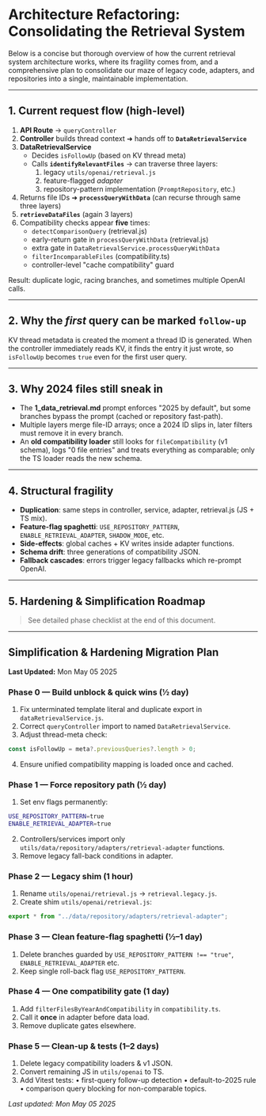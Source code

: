 # Architecture Refactoring: Consolidating the Retrieval System

Below is a concise but thorough overview of how the current retrieval system architecture works, where its fragility comes from, and a comprehensive plan to consolidate our maze of legacy code, adapters, and repositories into a single, maintainable implementation.

---

## 1. Current request flow (high-level)

1. **API Route** → `queryController`
2. **Controller** builds thread context ➜ hands off to **`DataRetrievalService`**
3. **DataRetrievalService**
   - Decides `isFollowUp` (based on KV thread meta)
   - Calls **`identifyRelevantFiles`** → can traverse three layers:
     1. legacy `utils/openai/retrieval.js`
     2. feature-flagged _adapter_
     3. repository-pattern implementation (`PromptRepository`, etc.)
4. Returns file IDs ➜ **`processQueryWithData`** (can recurse through same three layers)
5. **`retrieveDataFiles`** (again 3 layers)
6. Compatibility checks appear **five** times:
   - `detectComparisonQuery` (retrieval.js)
   - early-return gate in `processQueryWithData` (retrieval.js)
   - extra gate in `DataRetrievalService.processQueryWithData`
   - `filterIncomparableFiles` (compatibility.ts)
   - controller-level "cache compatibility" guard

Result: duplicate logic, racing branches, and sometimes multiple OpenAI calls.

---

## 2. Why the _first_ query can be marked `follow-up`

KV thread metadata is created the moment a thread ID is generated. When the controller immediately reads KV, it finds the entry it just wrote, so `isFollowUp` becomes `true` even for the first user query.

---

## 3. Why 2024 files still sneak in

- The **1_data_retrieval.md** prompt enforces "2025 by default", but some branches bypass the prompt (cached or repository fast-path).
- Multiple layers merge file-ID arrays; once a 2024 ID slips in, later filters must remove it in every branch.
- An **old compatibility loader** still looks for `fileCompatibility` (v1 schema), logs "0 file entries" and treats everything as comparable; only the TS loader reads the new schema.

---

## 4. Structural fragility

- **Duplication**: same steps in controller, service, adapter, retrieval.js (JS + TS mix).
- **Feature-flag spaghetti**: `USE_REPOSITORY_PATTERN`, `ENABLE_RETRIEVAL_ADAPTER`, `SHADOW_MODE`, etc.
- **Side-effects**: global caches + KV writes inside adapter functions.
- **Schema drift**: three generations of compatibility JSON.
- **Fallback cascades**: errors trigger legacy fallbacks which re-prompt OpenAI.

---

## 5. Hardening & Simplification Roadmap

> See detailed phase checklist at the end of this document.

---

## Simplification & Hardening Migration Plan

**Last Updated:** Mon May 05 2025

### Phase 0 — Build unblock & quick wins (½ day)

1. Fix unterminated template literal and duplicate export in `dataRetrievalService.js`.
2. Correct `queryController` import to named `DataRetrievalService`.
3. Adjust thread-meta check:

```ts
const isFollowUp = meta?.previousQueries?.length > 0;
```

4. Ensure unified compatibility mapping is loaded once and cached.

### Phase 1 — Force repository path (½ day)

1. Set env flags permanently:

```bash
USE_REPOSITORY_PATTERN=true
ENABLE_RETRIEVAL_ADAPTER=true
```

2. Controllers/services import only `utils/data/repository/adapters/retrieval-adapter` functions.
3. Remove legacy fall-back conditions in adapter.

### Phase 2 — Legacy shim (1 hour)

1. Rename `utils/openai/retrieval.js` → `retrieval.legacy.js`.
2. Create shim `utils/openai/retrieval.js`:

```js
export * from "../data/repository/adapters/retrieval-adapter";
```

### Phase 3 — Clean feature-flag spaghetti (½–1 day)

1. Delete branches guarded by `USE_REPOSITORY_PATTERN !== "true"`, `ENABLE_RETRIEVAL_ADAPTER` etc.
2. Keep single roll-back flag `USE_REPOSITORY_PATTERN`.

### Phase 4 — One compatibility gate (1 day)

1. Add `filterFilesByYearAndCompatibility` in `compatibility.ts`.
2. Call it **once** in adapter before data load.
3. Remove duplicate gates elsewhere.

### Phase 5 — Clean-up & tests (1–2 days)

1. Delete legacy compatibility loaders & v1 JSON.
2. Convert remaining JS in `utils/openai` to TS.
3. Add Vitest tests:
   • first-query follow-up detection
   • default-to-2025 rule
   • comparison query blocking for non-comparable topics.

_Last updated: Mon May 05 2025_
